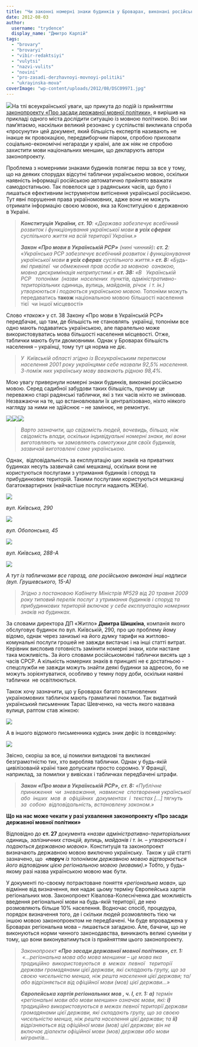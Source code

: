 ```yaml
---
title: "Чи законні номерні знаки будинків у Броварах, виконані російською мовою?"
date: 2012-08-03
author: 
  username: "trydence"
  display_name: "Дмитро Карпій"
tags: 
  - "brovary"
  - "brovaryi"
  - "vibir-redaktsiyi"
  - "vulytsi"
  - "nazvi-vulits"
  - "novini"
  - "pro-zasadi-derzhavnoyi-movnoyi-politiki"
  - "ukrayinska-mova"
coverImage: "wp-content/uploads/2012/08/DSC09971.jpg"
---
```


[![](https://mpz.brovary.org/wp-content/uploads/2012/08/11111.jpg)](https://mpz.brovary.org/wp-content/uploads/2012/08/11111.jpg)На тлі всеукраїнської уваги, що прикута до подій із прийняттям [законопроекту «Про засади державної мовної політики»](https://w1.c1.rada.gov.ua/pls/zweb_n/webproc4_1?pf3511=41018), я вирішив на прикладі одного міста дослідити ситуацію із мовною політикою. Всі ми пам’ятаємо, наскільки великий резонанс у суспільстві викликала спроба «просунути» цей документ, який більшість експертів називають не інакше як провокацією, передвиборчим піаром, спробою приховати соціально-економічні негаразди у країні, але аж ніяк не спробою захистити мови національних меншин, що декларують автори законопроекту.

Проблема з номерними знаками будинків полягає перш за все у тому, що на деяких спорудах відсутні таблички українською мовою, оскільки наявність інформації російською автоматично прийнято вважати самодостатньою. Так повелося ще з радянських часів, що було і лишаться ефективним інструментом витіснення української російською. Тут явні порушення права україномовних, адже вони не можуть отримати інформацію своєю мовою, яка за Конституцією є державною в Україні.

> **_Конституція України, ст. 10_**_:_ _«Держава забезпечує всебічний розвиток і функціонування української мови **в усіх сферах** суспільного життя на всій території України.»_
> 
> **_Закон «Про мови в Українській РСР»_** _(нині чинний)**:**_ **_ст. 2_**_:_ «_Українська РСР забезпечує всебічний розвиток і функціонування української мови **в усіх сферах** суспільного життя.»_ **_ст. 8:_** _«Будь-які привілеї  чи обмеження прав особи за мовною  ознакою, мовна дискримінація неприпустимі.»_ **_ст. 38:_** _«В   Українській   РСР   топоніми  (назви  населених  пунктів, адміністративно-територіальних одиниць, вулиць, майданів, річок  і т. ін.)  утворюються і подаються українською мовою._ Топоніми можуть передаватись **також** національною мовою більшості населення тієї  чи іншої місцевості»

Слово _«також»_ у ст. 38 Закону «Про мови в Українській РСР» передбачає, що там, де більшість не становлять  українці, топоніми все одно мають подаватись українською, але паралельно може використовуватись мова більшості населення місцевості. Отже, таблички мають бути двомовними. Однак у Броварах більшість населення – українці, тому тут ця норма не діє.

> _У  Київській області згідно із Всеукраїнським переписом населення 2001 року українцями себе назвали 92,5% населення. З-поміж них українську мову вважають рідною 98,4%._

Мою увагу привернули номерні знаки будинків, виконані російською мовою. Серед садибної забудови таких більшість, причому це переважно старі радянські таблички, які з тих часів ніхто не змінював. Незважаючи на те, що встановлювали їх централізовано, ніхто ніякого нагляду за ними не здійснює – не замінює, не ремонтує.

[![](https://mpz.brovary.org/wp-content/uploads/2012/08/DSC09971.jpg)](https://mpz.brovary.org/wp-content/uploads/2012/08/DSC09971.jpg)[![](https://mpz.brovary.org/wp-content/uploads/2012/08/DSC09972.jpg)![](https://mpz.brovary.org/wp-content/uploads/2012/08/DSC09979.jpg)](https://mpz.brovary.org/wp-content/uploads/2012/08/DSC09979.jpg)

> _Варто зазначити, що свідомість людей, вочевидь, більша, ніж свідомість влади, оскільки індивідуальні номерні знаки, які вони виготовляють чи замовляють самотужки для своїх будинків, зазвичай виготовлені саме українською._

Однак,  відповідальність за експлуатацію цих знаків на приватних будинках несуть зазвичай самі мешканці, оскільки вони не користуються послугами з утримання будинків і споруд та прибудинкових територій. Такими послугами користуються мешканці багатоквартирних (найчастіше послуги надають ЖЕКи).

[![](https://mpz.brovary.org/wp-content/uploads/2012/08/DSC09959.jpg)](https://mpz.brovary.org/wp-content/uploads/2012/08/DSC09959.jpg)

_вул. Київська, 290_

[![](https://mpz.brovary.org/wp-content/uploads/2012/08/DSC09967.jpg)](https://mpz.brovary.org/wp-content/uploads/2012/08/DSC09967.jpg)

_вул. Оболонська, 45_

[![](https://mpz.brovary.org/wp-content/uploads/2012/08/2012-08-01-19.44.39.jpg)](https://mpz.brovary.org/wp-content/uploads/2012/08/2012-08-01-19.44.39.jpg)

_вул. Київська, 288-А_

[![](https://mpz.brovary.org/wp-content/uploads/2012/08/DSC00002.jpg)](https://mpz.brovary.org/wp-content/uploads/2012/08/DSC00002.jpg)

_А тут із табличками все гаразд, але російською виконані інші надписи (вул. Грушевського, 15-А)_

> _Згідно з постановою Кабінету Міністрів №529 від 20 травня 2009 року типовий перелік послуг з утримання будинків і споруд та прибудинкових територій включає у себе експлуатацію номерних знаків на будинках._

За словами директора ДП «Житло» **Дмитра Шишкіна**, компанія якого обслуговує будинок по вул. Київській, 290, про цю проблему йому відомо, однак через занизькі на його думку тарифи на житлово-комунальні послуги грошей не завжди вистачає і на інші статті витрат. Керівник висловив готовність замінити номерні знаки, коли настане така можливість. За його словами російськомовні таблички висять ще з часів СРСР. А кількість номерних знаків в принципі не є достатньою - спецслужби не завжди можуть знайти деякі будинки за адресою, бо не можуть зорієнтуватися, особливо у темну пору доби, оскільки наявні таблички  не освітлюються.

Також хочу зазначити, що у Броварах багато встановлених україномовних табличок мають граматичні помилки. Так видатний український письменник Тарас Шевченко, на честь якого названа вулиця, раптом став жінкою:

[![](https://mpz.brovary.org/wp-content/uploads/2012/08/DSC09962.jpg)](https://mpz.brovary.org/wp-content/uploads/2012/08/DSC09962.jpg)

А в іншого відомого письменника кудись зник дефіс із псевдоніму:

[![](https://mpz.brovary.org/wp-content/uploads/2012/08/DSC09961.jpg)](https://mpz.brovary.org/wp-content/uploads/2012/08/DSC09961.jpg)

Звісно, скоріш за все, ці помилки випадкові та викликані безграмотністю тих, хто виробляв таблички. Однак у будь-якій цивілізованій країні таке допускати просто соромно. У Франції, наприклад, за помилки у вивісках і табличках передбачені штрафи.

> **_Закон «Про мови в Українській РСР», ст. 8:_** _«Публічне приниження  чи  зневажання,  навмисне  спотворення української або  інших  мов  в  офіційних  документах  і  текстах \[...\] тягнуть  за  собою  відповідальність, встановлену законом.»_

**Що на нас може чекати у разі ухвалення законопроекту «Про засади державної мовної політики»**

Відповідно до **ст. 27** документа _«назви адміністративно-територіальних одиниць, залізничних станцій, вулиць, майданів і т. ін. – утворюються і подаються державною мовою»_. Конституція та законопроект визначають державною мовою виключно українську.  Також у цій статті зазначено, що  _«**поруч** із топонімом державною мовою відтворюється його відповідник цією регіональною мовою (мовами).»_ Тобто, у будь-якому разі назва українською мовою має бути.

У документі по-своєму потрактоване поняття _«регіональна мова»,_ що відмінне від визначення, яке надає цьому терміну Європейська хартія регіональних мов. Законопроект Ківалова-Колесніченка дає можливість введення регіональної мови на будь-якій території, де нею розмовляють більше 10% населення. Водночас спосіб, процедура, порядок визначення того, де і скільки людей розмовляють тією чи іншою мовою законопроектом не передбачені. Чи буде впроваджена у Броварах регіональна мова – лишається загадкою. Але, бачачи, що не виконуються норми чинного законодавства, виникають великі сумніви у тому, що вони виконуватимуться із прийняттям цього законопроекту.

> _Законопроект **«Про засади державної мовної політики», ст. 1:**_  _«…регіональна мова або мова меншини – це мова яка традиційно  використовуються  в  межах  певної   території держави громадянами цієї держави, які складають групу, що за своєю чисельністю менша, ніж решта населення цієї держави; та/або відрізняється від офіційної мови (мов) цієї держави…»_
> 
> **_Європейська хартія регіональних мов , ч. I, ст. 1:_** **_a)_** _термін «регіональні мови або мови меншин» означає мови, які:_ **_i)_** _традиційно використовуються в межах певної території держави громадянами цієї держави, які складають групу, що за своєю чисельністю менша, ніж решта населення цієї держави; та_ **_ii)_** _відрізняються від офіційної мови (мов) цієї держави; він не включає діалекти офіційної мови (мов) держави або мови мігрантів…_
